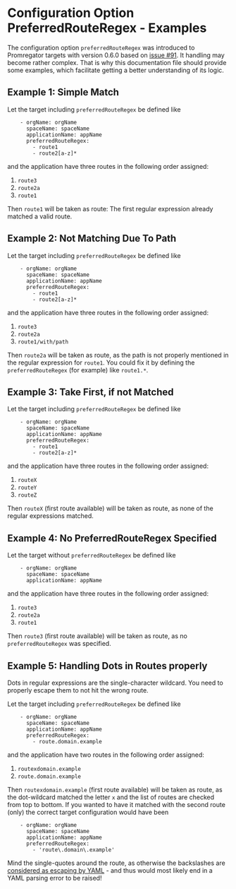# Configuration Option PreferredRouteRegex - Examples

The configuration option `preferredRouteRegex` was introduced to Promregator targets with version 0.6.0 based on [issue #91](https://github.com/promregator/promregator/issues/91). It handling may become rather complex. That is why this documentation file should provide some examples, which facilitate getting a better understanding of its logic.

## Example 1: Simple Match

Let the target including `preferredRouteRegex` be defined like
```
    - orgName: orgName
      spaceName: spaceName
      applicationName: appName
      preferredRouteRegex:
        - route1
        - route2[a-z]*
```
and the application have three routes in the following order assigned:
1. `route3`
2. `route2a`
3. `route1`

Then `route1` will be taken as route: The first regular expression already matched a valid route.

## Example 2: Not Matching Due To Path

Let the target including `preferredRouteRegex` be defined like
```
    - orgName: orgName
      spaceName: spaceName
      applicationName: appName
      preferredRouteRegex:
        - route1
        - route2[a-z]*
```
and the application have three routes in the following order assigned:
1. `route3`
2. `route2a`
3. `route1/with/path`

Then `route2a` will be taken as route, as the path is not properly mentioned in the regular expression for `route1`. You could fix it by defining the `preferredRouteRegex` (for example) like `route1.*`.


## Example 3: Take First, if not Matched

Let the target including `preferredRouteRegex` be defined like
```
    - orgName: orgName
      spaceName: spaceName
      applicationName: appName
      preferredRouteRegex:
        - route1
        - route2[a-z]*
```
and the application have three routes in the following order assigned:
1. `routeX`
2. `routeY`
3. `routeZ`

Then `routeX` (first route available) will be taken as route, as none of the regular expressions matched.


## Example 4: No PreferredRouteRegex Specified

Let the target without `preferredRouteRegex` be defined like
```
    - orgName: orgName
      spaceName: spaceName
      applicationName: appName
```
and the application have three routes in the following order assigned:
1. `route3`
2. `route2a`
3. `route1`

Then `route3` (first route available) will be taken as route, as no `preferredRouteRegex` was specified.

## Example 5: Handling Dots in Routes properly

Dots in regular expressions are the single-character wildcard. You need to properly escape them to not hit the wrong route.

Let the target including `preferredRouteRegex` be defined like
```
    - orgName: orgName
      spaceName: spaceName
      applicationName: appName
      preferredRouteRegex:
        - route.domain.example
```
and the application have two routes in the following order assigned:
1. `routexdomain.example`
2. `route.domain.example`

Then `routexdomain.example` (first route available) will be taken as route, as the dot-wildcard matched the letter `x` and the list of routes are checked from top to bottom. If you wanted to have it matched with the second route (only) the correct target configuration would have been

```
    - orgName: orgName
      spaceName: spaceName
      applicationName: appName
      preferredRouteRegex:
        - 'route\.domain\.example'
```
Mind the single-quotes around the route, as otherwise the backslashes are [considered as escaping by YAML](https://stackoverflow.com/a/33000792) - and thus would most likely end in a YAML parsing error to be raised!

